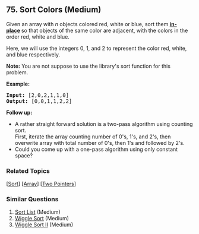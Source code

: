 <!--|This file generated by command(leetcode description); DO NOT EDIT.    |-->
<!--+----------------------------------------------------------------------+-->
<!--|@author    Openset <openset.wang@gmail.com>                           |-->
<!--|@link      https://github.com/openset                                 |-->
<!--|@home      https://github.com/openset/leetcode                        |-->
<!--+----------------------------------------------------------------------+-->

## 75. Sort Colors (Medium)

<p>Given an array with <em>n</em> objects colored red, white or blue, sort them <strong><a href="https://en.wikipedia.org/wiki/In-place_algorithm" target="_blank">in-place</a>&nbsp;</strong>so that objects of the same color are adjacent, with the colors in the order red, white and blue.</p>

<p>Here, we will use the integers 0, 1, and 2 to represent the color red, white, and blue respectively.</p>

<p><strong>Note:</strong>&nbsp;You are not suppose to use the library&#39;s sort function for this problem.</p>

<p><strong>Example:</strong></p>

<pre>
<strong>Input:</strong> [2,0,2,1,1,0]
<strong>Output:</strong> [0,0,1,1,2,2]</pre>

<p><strong>Follow up:</strong></p>

<ul>
	<li>A rather straight forward solution is a two-pass algorithm using counting sort.<br />
	First, iterate the array counting number of 0&#39;s, 1&#39;s, and 2&#39;s, then overwrite array with total number of 0&#39;s, then 1&#39;s and followed by 2&#39;s.</li>
	<li>Could you come up with a&nbsp;one-pass algorithm using only constant space?</li>
</ul>

### Related Topics
  [[Sort](https://github.com/openset/leetcode/tree/master/tag/sort/README.md)]
  [[Array](https://github.com/openset/leetcode/tree/master/tag/array/README.md)]
  [[Two Pointers](https://github.com/openset/leetcode/tree/master/tag/two-pointers/README.md)]

### Similar Questions
  1. [Sort List](https://github.com/openset/leetcode/tree/master/problems/sort-list) (Medium)
  1. [Wiggle Sort](https://github.com/openset/leetcode/tree/master/problems/wiggle-sort) (Medium)
  1. [Wiggle Sort II](https://github.com/openset/leetcode/tree/master/problems/wiggle-sort-ii) (Medium)
